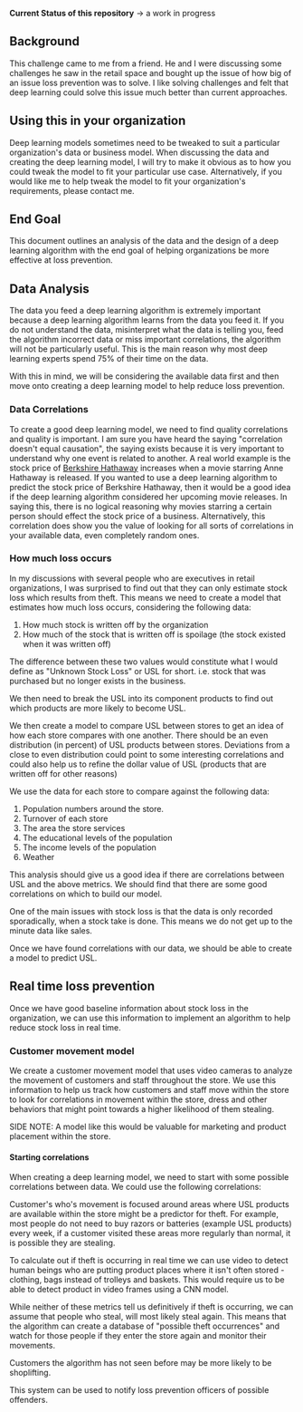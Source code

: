 **Current Status of this repository** -> a work in progress

## Background

This challenge came to me from a friend. He and I were discussing some challenges he saw in the retail space and bought up the issue of how big of an issue loss prevention was to solve. I like solving challenges and felt that deep learning could solve this issue much better than current approaches.

## Using this in your organization

Deep learning models sometimes need to be tweaked to suit a particular organization's data or business model. When discussing the data and creating the deep learning model, I will try to make it obvious as to how you could tweak the model to fit your particular use case. Alternatively, if you would like me to help tweak the model to fit your organization's requirements, please contact me.

## End Goal

This document outlines an analysis of the data and the design of a deep learning algorithm with the end goal of helping organizations be more effective at loss prevention.

## Data Analysis

The data you feed a deep learning algorithm is extremely important because a deep learning algorithm learns from the data you feed it. If you do not understand the data, misinterpret what the data is telling you, feed the algorithm incorrect data or miss important correlations, the algorithm will not be particularly useful. This is the main reason why most deep learning experts spend 75% of their time on the data.

With this in mind, we will be considering the available data first and then move onto creating a deep learning model to help reduce loss prevention.

### Data Correlations

To create a good deep learning model, we need to find quality correlations and quality is important. I am sure you have heard the saying "correlation doesn't equal causation", the saying exists because it is very important to understand why one event is related to another. A real world example is the stock price of [Berkshire Hathaway](berkshirehathaway.com) increases when a movie starring Anne Hathaway is released. If you wanted to use a deep learning algorithm to predict the stock price of Berkshire Hathaway, then it would be a good idea if the deep learning algorithm considered her upcoming movie releases. In saying this, there is no logical reasoning why movies starring a certain person should effect the stock price of a business. Alternatively, this correlation does show you the value of looking for all sorts of correlations in your available data, even completely random ones.

### How much loss occurs

In my discussions with several people who are executives in retail organizations, I was surprised to find out that they can only estimate stock loss which results from theft. This means we need to create a model that estimates how much loss occurs, considering the following data:

1. How much stock is written off by the organization
2. How much of the stock that is written off is spoilage (the stock existed when it was written off)

The difference between these two values would constitute what I would define as "Unknown Stock Loss" or USL for short. i.e. stock that was purchased but no longer exists in the business.

We then need to break the USL into its component products to find out which products are more likely to become USL.

We then create a model to compare USL between stores to get an idea of how each store compares with one another. There should be an even distribution (in percent) of USL products between stores. Deviations from a close to even distribution could point to some interesting correlations and could also help us to refine the dollar value of USL (products that are written off for other reasons)

We use the data for each store to compare against the following data:

1. Population numbers around the store.
2. Turnover of each store
3. The area the store services
4. The educational levels of the population
5. The income levels of the population
6. Weather

This analysis should give us a good idea if there are correlations between USL and the above metrics. We should find that there are some good correlations on which to build our model.

One of the main issues with stock loss is that the data is only recorded sporadically, when a stock take is done. This means we do not get up to the minute data like sales.

Once we have found correlations with our data, we should be able to create a model to predict USL.

## Real time loss prevention

Once we have good baseline information about stock loss in the organization, we can use this information to implement an algorithm to help reduce stock loss in real time.

### Customer movement model

We create a customer movement model that uses video cameras to analyze the movement of customers and staff throughout the store. We use this information to help us track how customers and staff move within the store to look for correlations in movement within the store, dress and other behaviors that might point towards a higher likelihood of them stealing.

SIDE NOTE: A model like this would be valuable for marketing and product placement within the store.

#### Starting correlations

When creating a deep learning model, we need to start with some possible correlations between data. We could use the following correlations:

Customer's who's movement is focused around areas where USL products are available within the store might be a predictor for theft. For example, most people do not need to buy razors or batteries (example USL products) every week, if a customer visited these areas more regularly than normal, it is possible they are stealing.

To calculate out if theft is occurring in real time we can use video to detect human beings who are putting product places where it isn't often stored - clothing, bags instead of trolleys and baskets. This would require us to be able to detect product in video frames using a CNN model. 

While neither of these metrics tell us definitively if theft is occurring, we can assume that people who steal, will most likely steal again. This means that the algorithm can create a database of "possible theft occurrences" and watch for those people if they enter the store again and monitor their movements.

Customers the algorithm has not seen before may be more likely to be shoplifting.

This system can be used to notify loss prevention officers of possible offenders.

